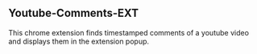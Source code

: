 ## Youtube-Comments-EXT

This chrome extension finds timestamped comments of a youtube video and displays them in the extension popup.

